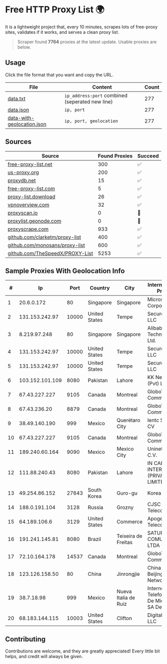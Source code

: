 
# Free HTTP Proxy List 🌍

It is a lightweight project that, every 10 minutes, scrapes lots of free-proxy sites, validates if it works, and serves a clean proxy list.


> Scraper found **7764** proxies at the latest update. Usable proxies are below.

## Usage

Click the file format that you want and copy the URL.


|File|Content|Count|
|----|-------|-----|
|[data.txt](https://raw.githubusercontent.com/themiralay/Proxy-List-World/master/data.txt)|`ip_address:port` combined (seperated new line)|277|
|[data.json](https://raw.githubusercontent.com/themiralay/Proxy-List-World/master/data.json)|`ip, port`|277|
|[data-with-geolocation.json](https://raw.githubusercontent.com/themiralay/Proxy-List-World/master/data-with-geolocation.json)|`ip, port, geolocation`|277|

## Sources

|Source|Found Proxies|Succeed|
|------|-------------|-------|
|[free-proxy-list.net](https://free-proxy-list.net)|300|✅|
|[us-proxy.org](https://www.us-proxy.org)|200|✅|
|[proxydb.net](http://proxydb.net)|15|✅|
|[free-proxy-list.com](https://free-proxy-list.com/?page=&port=&type%5B%5D=http&type%5B%5D=https&up_time=0&search=Search)|5|✅|
|[proxy-list.download](https://www.proxy-list.download/HTTP)|26|✅|
|[vpnoverview.com](https://vpnoverview.com/privacy/anonymous-browsing/free-proxy-servers)|32|✅|
|[proxyscan.io](https://www.proxyscan.io)|0|🚫|
|[proxylist.geonode.com](https://proxylist.geonode.com/api/proxy-list?limit=300&page=1&sort_by=lastChecked&sort_type=desc&protocols=http,https)|0|🚫|
|[proxyscrape.com](https://api.proxyscrape.com/v2/?request=displayproxies&protocol=http&timeout=10000&country=all&ssl=all&anonymity=all)|933|✅|
|[github.com/clarketm/proxy-list](https://raw.githubusercontent.com/clarketm/proxy-list/master/proxy-list-raw.txt)|400|✅|
|[github.com/monosans/proxy-list](https://raw.githubusercontent.com/monosans/proxy-list/main/proxies/http.txt)|600|✅|
|[github.com/TheSpeedX/PROXY-List](https://raw.githubusercontent.com/TheSpeedX/PROXY-List/master/http.txt)|5253|✅|


## Sample Proxies With Geolocation Info

|#|Ip|Port|Country|City|Internet Service Provider|
|-|--|----|-------|----|-------------------------|
|1|20.6.0.172|80|Singapore|Singapore|Microsoft Corporation|
|2|131.153.242.97|10000|United States|Tempe|Secured Servers LLC|
|3|8.219.97.248|80|Singapore|Singapore|Alibaba (US) Technology Co., Ltd.|
|4|131.153.242.97|10000|United States|Tempe|Secured Servers LLC|
|5|131.153.242.97|10000|United States|Tempe|Secured Servers LLC|
|6|103.152.101.109|8080|Pakistan|Lahore|KK Networks (Pvt) Ltd.|
|7|67.43.227.227|9105|Canada|Montreal|GloboTech Communications|
|8|67.43.236.20|8879|Canada|Montreal|GloboTech Communications|
|9|38.49.140.190|999|Mexico|Querétaro City|Ientc S De RL De CV|
|10|67.43.227.227|9105|Canada|Montreal|GloboTech Communications|
|11|189.240.60.164|9090|Mexico|Mexico City|Uninet S.A. de C.V.|
|12|111.88.240.43|8080|Pakistan|Lahore|IN CABLE INTERNET (PRIVATE) LIMITED|
|13|49.254.86.152|27643|South Korea|Guro-gu|Korea Telecom|
|14|188.0.191.104|3128|Russia|Grozny|CJSC Vainah Telecom|
|15|64.189.106.6|3129|United States|Commerce|Apogee Telecom Inc.|
|16|191.241.145.81|8080|Brazil|Teixeira de Freitas|SATURNO COMUNICA??ES LTDA|
|17|72.10.164.178|14537|Canada|Montreal|GloboTech Communications|
|18|123.126.158.50|80|China|Jinrongjie|China Unicom Beijing Province Network|
|19|38.7.18.98|999|Mexico|Nueva Italia de Ruiz|Internet Telefonia Y TV De Michoacan SA De CV|
|20|68.183.144.115|10003|United States|Clifton|DigitalOcean, LLC|



## Contributing

Contributions are welcome, and they are greatly appreciated! Every
little bit helps, and credit will always be given.


